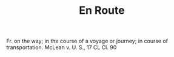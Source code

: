 ---
title: En Route
letter: E
permalink: "/definitions/bld-en-route.html"
body: Fr. on the way; in the course of a voyage or journey; in course of transportation.
  McLean v. U. S., 17 CL Cl. 90
published_at: '2018-07-07'
source: Black's Law Dictionary 2nd Ed (1910)
layout: post
---